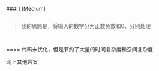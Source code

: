 ###[] 
[Medium]
```
```
> 我的思路是，将输入的数字分为正数负数和0，分别处理
>
>
>
>
>
>
>
```
     
```

>
>
====
代码未优化，但是节约了大量的时间复杂度和空间复杂度

网上其他答案
```aidl
 

``` 